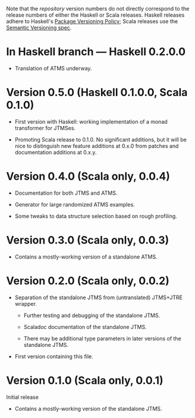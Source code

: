 
Note that the *repository* version numbers do not directly correspond
to the release numbers of either the Haskell or Scala releases.
Haskell releases adhere to Haskell's [Package Versioning
Policy](https://pvp.haskell.org/); Scala releases use the [Semantic
Versioning spec](https://semver.org/).

# In Haskell branch — Haskell 0.2.0.0

 - Translation of ATMS underway.

# Version 0.5.0 (Haskell 0.1.0.0, Scala 0.1.0)

 - First version with Haskell: working implementation of a monad
   transformer for JTMSes.

 - Promoting Scala release to 0.1.0.  No significant additions, but it
   will be nice to distinguish new feature additions at 0.x.0 from
   patches and documentation additions at 0.x.y.

# Version 0.4.0 (Scala only, 0.0.4)

 - Documentation for both JTMS and ATMS.

 - Generator for large randomized ATMS examples.

 - Some tweaks to data structure selection based on rough profiling.
 
# Version 0.3.0 (Scala only, 0.0.3)

 - Contains a mostly-working version of a standalone ATMS.

# Version 0.2.0 (Scala only, 0.0.2)

 - Separation of the standalone JTMS from (untranslated) JTMS+JTRE
   wrapper.

    - Further testing and debugging of the standalone JTMS.

    - Scaladoc documentation of the standalone JTMS.

    - There may be additional type parameters in later versions of
      the standalone JTMS.

 - First version containing this file.

# Version 0.1.0 (Scala only, 0.0.1)

Initial release

 - Contains a mostly-working version of the standalone JTMS.
